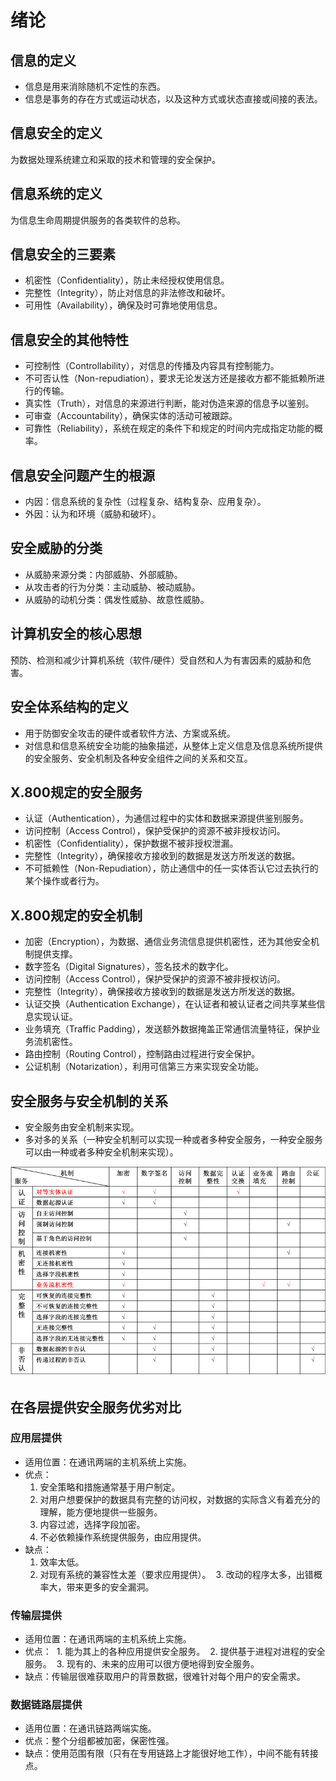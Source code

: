 # 绪论

## 信息的定义
- 信息是用来消除随机不定性的东西。
- 信息是事务的存在方式或运动状态，以及这种方式或状态直接或间接的表法。

## 信息安全的定义
为数据处理系统建立和采取的技术和管理的安全保护。

## 信息系统的定义
为信息生命周期提供服务的各类软件的总称。

## 信息安全的三要素
- 机密性（Confidentiality），防止未经授权使用信息。
- 完整性（Integrity），防止对信息的非法修改和破坏。
- 可用性（Availability），确保及时可靠地使用信息。

## 信息安全的其他特性
- 可控制性（Controllability），对信息的传播及内容具有控制能力。
- 不可否认性（Non-repudiation），要求无论发送方还是接收方都不能抵赖所进行的传输。
- 真实性（Truth），对信息的来源进行判断，能对伪造来源的信息予以鉴别。
- 可审查（Accountability），确保实体的活动可被跟踪。
- 可靠性（Reliability），系统在规定的条件下和规定的时间内完成指定功能的概率。

## 信息安全问题产生的根源
- 内因：信息系统的复杂性（过程复杂、结构复杂、应用复杂）。
- 外因：认为和环境（威胁和破坏）。

## 安全威胁的分类
- 从威胁来源分类：内部威胁、外部威胁。
- 从攻击者的行为分类：主动威胁、被动威胁。
- 从威胁的动机分类：偶发性威胁、故意性威胁。

## 计算机安全的核心思想
预防、检测和减少计算机系统（软件/硬件）受自然和人为有害因素的威胁和危害。

## 安全体系结构的定义
- 用于防御安全攻击的硬件或者软件方法、方案或系统。
- 对信息和信息系统安全功能的抽象描述，从整体上定义信息及信息系统所提供的安全服务、安全机制及各种安全组件之间的关系和交互。

## X.800规定的安全服务
- 认证（Authentication），为通信过程中的实体和数据来源提供鉴别服务。
- 访问控制（Access Control），保护受保护的资源不被非授权访问。
- 机密性（Confidentiality），保护数据不被非授权泄漏。
- 完整性（Integrity），确保接收方接收到的数据是发送方所发送的数据。
- 不可抵赖性（Non-Repudiation），防止通信中的任一实体否认它过去执行的某个操作或者行为。

## X.800规定的安全机制
- 加密（Encryption），为数据、通信业务流信息提供机密性，还为其他安全机制提供支撑。
- 数字签名（Digital Signatures），签名技术的数字化。
- 访问控制（Access Control），保护受保护的资源不被非授权访问。
- 完整性（Integrity），确保接收方接收到的数据是发送方所发送的数据。
- 认证交换（Authentication Exchange），在认证者和被认证者之间共享某些信息实现认证。
- 业务填充（Traffic Padding），发送额外数据掩盖正常通信流量特征，保护业务流机密性。
- 路由控制（Routing Control），控制路由过程进行安全保护。
- 公证机制（Notarization），利用可信第三方来实现安全功能。

## 安全服务与安全机制的关系
- 安全服务由安全机制来实现。
- 多对多的关系（一种安全机制可以实现一种或者多种安全服务，一种安全服务可以由一种或者多种安全机制来实现）。
<div align=center><img src="./images/0.0.png" /></div>

## 在各层提供安全服务优劣对比
### 应用层提供
- 适用位置：在通讯两端的主机系统上实施。
- 优点：
  1. 安全策略和措施通常基于用户制定。
  2. 对用户想要保护的数据具有完整的访问权，对数据的实际含义有着充分的理解，能方便地提供一些服务。
  3. 内容过滤，选择字段加密。
  4. 不必依赖操作系统提供服务，由应用提供。
- 缺点：
  1. 效率太低。
  2. 对现有系统的兼容性太差（要求应用提供）。
  3. 改动的程序太多，出错概率大，带来更多的安全漏洞。
### 传输层提供
- 适用位置：在通讯两端的主机系统上实施。
- 优点：
  1. 能为其上的各种应用提供安全服务。
  2. 提供基于进程对进程的安全服务。
  3. 现有的、未来的应用可以很方便地得到安全服务。
- 缺点：传输层很难获取用户的背景数据，很难针对每个用户的安全需求。
### 数据链路层提供
- 适用位置：在通讯链路两端实施。
- 优点：整个分组都被加密，保密性强。
- 缺点：使用范围有限（只有在专用链路上才能很好地工作），中间不能有转接点。

